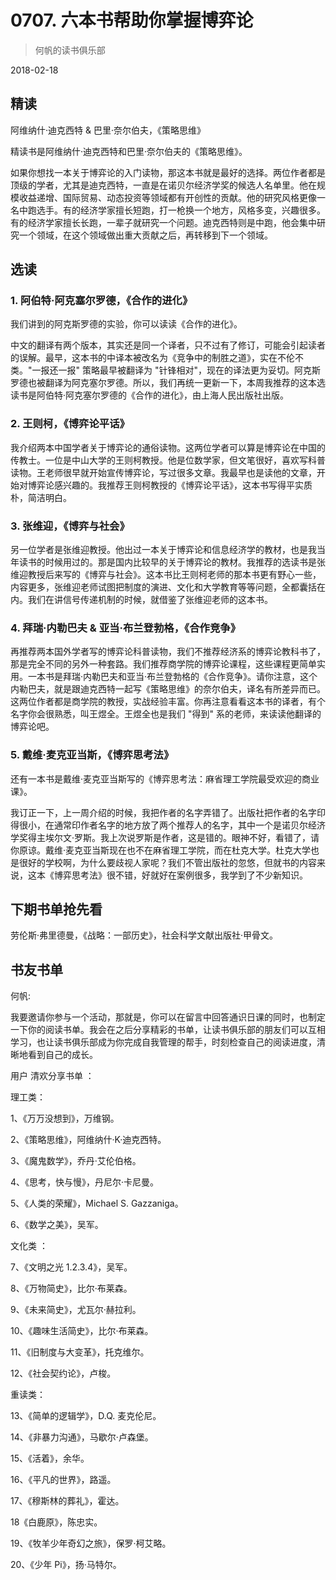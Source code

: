 # 0707. 六本书帮助你掌握博弈论

> 何帆的读书俱乐部

2018-02-18

## 精读

阿维纳什·迪克西特 & 巴里·奈尔伯夫，《策略思维》

精读书是阿维纳什·迪克西特和巴里·奈尔伯夫的《策略思维》。

如果你想找一本关于博弈论的入门读物，那这本书就是最好的选择。两位作者都是顶级的学者，尤其是迪克西特，一直是在诺贝尔经济学奖的候选人名单里。他在规模收益递增、国际贸易、动态投资等领域都有开创性的贡献。他的研究风格更像一名中跑选手。有的经济学家擅长短跑，打一枪换一个地方，风格多变，兴趣很多。有的经济学家擅长长跑，一辈子就研究一个问题。迪克西特则是中跑，他会集中研究一个领域，在这个领域做出重大贡献之后，再转移到下一个领域。

## 选读

### 1. 阿伯特·阿克塞尔罗德，《合作的进化》

我们讲到的阿克斯罗德的实验，你可以读读《合作的进化》。

中文的翻译有两个版本，其实还是同一个译者，只不过有了修订，可能会引起读者的误解。最早，这本书的中译本被改名为《竞争中的制胜之道》，实在不伦不类。"一报还一报" 策略最早被翻译为 "针锋相对"，现在的译法更为妥切。阿克斯罗德也被翻译为阿克塞尔罗德。所以，我们再统一更新一下，本周我推荐的这本选读书是阿伯特·阿克塞尔罗德的《合作的进化》，由上海人民出版社出版。

### 2. 王则柯，《博弈论平话》

我介绍两本中国学者关于博弈论的通俗读物。这两位学者可以算是博弈论在中国的传教士。一位是中山大学的王则柯教授。他是位数学家，但文笔很好，喜欢写科普读物。王老师很早就开始宣传博弈论，写过很多文章。我最早也是读他的文章，开始对博弈论感兴趣的。我推荐王则柯教授的《博弈论平话》，这本书写得平实质朴，简洁明白。

### 3. 张维迎，《博弈与社会》

另一位学者是张维迎教授。他出过一本关于博弈论和信息经济学的教材，也是我当年读书的时候用过的。那是国内比较早的关于博弈论的教材。我推荐的选读书是张维迎教授后来写的《博弈与社会》。这本书比王则柯老师的那本书更有野心一些，内容更多，张维迎老师试图把制度的演进、文化和大学教育等等问题，全都囊括在内。我们在讲信号传递机制的时候，就借鉴了张维迎老师的这本书。

### 4. 拜瑞·内勒巴夫 & 亚当·布兰登勃格，《合作竞争》

再推荐两本国外学者写的博弈论科普读物，我们不推荐经济系的博弈论教科书了，那是完全不同的另外一种套路。我们推荐商学院的博弈论课程，这些课程更简单实用。一本书是拜瑞·内勒巴夫和亚当·布兰登勃格的《合作竞争》。请你注意，这个内勒巴夫，就是跟迪克西特一起写《策略思维》的奈尔伯夫，译名有所差异而已。这两位作者都是商学院的教授，实战经验丰富。你再注意看看这本书的译者，有个名字你会很熟悉，叫王煜全。王煜全也是我们 "得到" 系的老师，来读读他翻译的博弈论吧。

### 5. 戴维·麦克亚当斯，《博弈思考法》

还有一本书是戴维·麦克亚当斯写的《博弈思考法：麻省理工学院最受欢迎的商业课》。

我订正一下，上一周介绍的时候，我把作者的名字弄错了。出版社把作者的名字印得很小，在通常印作者名字的地方放了两个推荐人的名字，其中一个是诺贝尔经济学奖得主埃尔文·罗斯。我上次说罗斯是作者，这是错的。眼神不好，看错了，请你原谅。戴维·麦克亚当斯现在也不在麻省理工学院，而在杜克大学。杜克大学也是很好的学校啊，为什么要歧视人家呢？我们不管出版社的忽悠，但就书的内容来说，这本《博弈思考法》很不错，好就好在案例很多，我学到了不少新知识。

## 下期书单抢先看

劳伦斯·弗里德曼，《战略：一部历史》，社会科学文献出版社·甲骨文。

## 书友书单

何帆:

我要邀请你参与一个活动，那就是，你可以在留言中回答通识日课的同时，也制定一下你的阅读书单。我会在之后分享精彩的书单，让读书俱乐部的朋友们可以互相学习，也让读书俱乐部成为你完成自我管理的帮手，时刻检查自己的阅读进度，清晰地看到自己的成长。

用户 清欢分享书单 ：

理工类：

1、《万万没想到》，万维钢。

2、《策略思维》，阿维纳什·K·迪克西特。

3、《魔鬼数学》，乔丹·艾伦伯格。

4、《思考，快与慢》，丹尼尔·卡尼曼。

5、《人类的荣耀》，Michael S. Gazzaniga。

6、《数学之美》，吴军。

文化类 ：

7、《文明之光 1.2.3.4》，吴军。

8、《万物简史》，比尔·布莱森。

9、《未来简史》，尤瓦尔·赫拉利。

10、《趣味生活简史》，比尔·布莱森。

11、《旧制度与大变革》，托克维尔。

12、《社会契约论》，卢梭。

重读类：

13、《简单的逻辑学》，D.Q. 麦克伦尼。

14、《非暴力沟通》，马歇尔·卢森堡。

15、《活着》，余华。

16、《平凡的世界》，路遥。

17、《穆斯林的葬礼》，霍达。

18《白鹿原》，陈忠实。

19、《牧羊少年奇幻之旅》，保罗·柯艾略。

20、《少年 Pi》，扬·马特尔。

